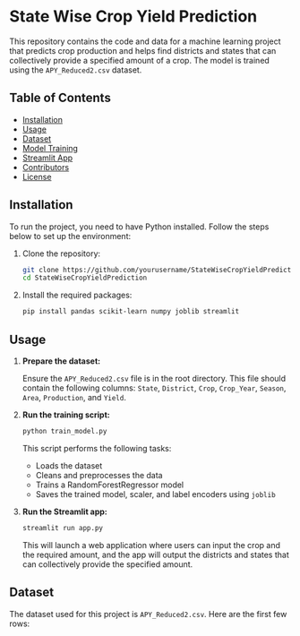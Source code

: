 # State Wise Crop Yield Prediction

This repository contains the code and data for a machine learning project that predicts crop production and helps find districts and states that can collectively provide a specified amount of a crop. The model is trained using the `APY_Reduced2.csv` dataset.

## Table of Contents
- [Installation](#installation)
- [Usage](#usage)
- [Dataset](#dataset)
- [Model Training](#model-training)
- [Streamlit App](#streamlit-app)
- [Contributors](#contributors)
- [License](#license)

## Installation

To run the project, you need to have Python installed. Follow the steps below to set up the environment:

1. Clone the repository:
    ```sh
    git clone https://github.com/yourusername/StateWiseCropYieldPrediction.git
    cd StateWiseCropYieldPrediction
    ```

2. Install the required packages:
    ```sh
    pip install pandas scikit-learn numpy joblib streamlit
    ```

## Usage

1. **Prepare the dataset:**

    Ensure the `APY_Reduced2.csv` file is in the root directory. This file should contain the following columns: `State`, `District`, `Crop`, `Crop_Year`, `Season`, `Area`, `Production`, and `Yield`.

2. **Run the training script:**

    ```sh
    python train_model.py
    ```

    This script performs the following tasks:
    - Loads the dataset
    - Cleans and preprocesses the data
    - Trains a RandomForestRegressor model
    - Saves the trained model, scaler, and label encoders using `joblib`

3. **Run the Streamlit app:**

    ```sh
    streamlit run app.py
    ```

    This will launch a web application where users can input the crop and the required amount, and the app will output the districts and states that can collectively provide the specified amount.

## Dataset

The dataset used for this project is `APY_Reduced2.csv`. Here are the first few rows:

